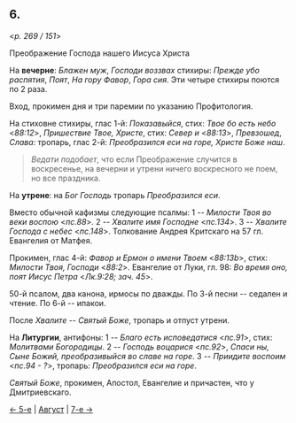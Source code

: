 
## 6.

<*p. 269 / 151*>

Преображение Господа нашего Иисуса Христа

На **вечерне**: *Блажен муж*, *Господи воззвах* стихиры: *Прежде убо распятия*, 
*Поят*, *На гору Фавор*, *Гора сия*. Эти четыре стихиры поются по 2 раза. 

Вход, прокимен дня и три паремии по указанию Профитология. 

На стиховне стихиры, глас 1-й: *Показавыйся*, 
стих: *Твое бо есть небо* <*88:12*>, *Пришествие Твое, Христе*, 
стих: *Север и* <*88:13*>, *Превзошед*, 
*Слава:* тропарь, глас 2-й: *Преобразился еси на горе, Христе Боже наш*. 

> *Ведати подобает*, что если Преображение случится в воскресенье, на вечерни и утрени 
ничего воскресного не поем, но все праздника.  

На **утрене**: на *Бог Господь* тропарь *Преобразился еси*. 

Вместо обычной кафизмы следующие псалмы: 
1 -- *Милости Твоя во веки воспою* <*пс.88*>. 
2 -- *Хвалите имя Господне* <*пс.134*>. 
3 -- *Хвалите Господа с небес* <*пс.148*>. 
Толкование Андрея Критскаго на 57 гл. Евангелия от Матфея. 

Прокимен, глас 4-й: *Фавор и Ермон о имени Твоем* <*88:13b*>, стих: *Милости Твоя, Господи* <*88:2*>. 
Евангелие от Луки, гл. 98: *Во время оно, поят Иисус Петра* <*Лк.9:28; зач. 45*>. 
 
50-й псалом, два канона, ирмосы по дважды. 
По 3-й песни -- седален и чтение. 
По 6-й -- ипакои. 

После *Хвалите* -- *Святый Боже*, тропарь и отпуст утрени. 

На **Литургии**, антифоны: 
1 -- *Благо есть исповедатися* <*пс.91*>, стих: *Молитвами Богородицы*. 
2 -- *Господь воцарися* <*пс.92*>, *Спаси ны, Сыне Божий, преобразивыйся во славе на горе*. 
3 -- *Приидите воспоим* <*пс.94 - ?*>, тропарь: *Преобразился еси на горе*. 

*Святый Боже*, прокимен, Апостол, Евангелие и причастен, что у Дмитриевскаго.

[← 5-е](08_05_GMT.ru.md) | [Август](README.md#6-й) | [7-е →](08_07_GMT.ru.md)
